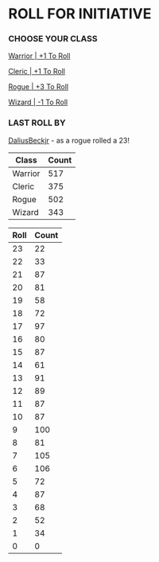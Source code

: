 # ROLL FOR INITIATIVE
### CHOOSE YOUR CLASS

[Warrior | +1 To Roll](https://github.com/benjaminsampica/benjaminsampica/issues/new?title=roll%7Cwarrior&body=Just+click+%27Submit+new+issue%27.)

[Cleric | +1 To Roll](https://github.com/benjaminsampica/benjaminsampica/issues/new?title=roll%7Ccleric&body=Just+click+%27Submit+new+issue%27.)

[Rogue | +3 To Roll](https://github.com/benjaminsampica/benjaminsampica/issues/new?title=roll%7Crogue&body=Just+click+%27Submit+new+issue%27.)

[Wizard | -1 To Roll](https://github.com/benjaminsampica/benjaminsampica/issues/new?title=roll%7Cwizard&body=Just+click+%27Submit+new+issue%27.)
### LAST ROLL BY
[DaliusBeckjr](https://www.github.com/DaliusBeckjr) - as a rogue rolled a 23!

|Class|Count|
|-|-|
|Warrior|517|
|Cleric|375|
|Rogue|502|
|Wizard|343|

|Roll|Count|
|-|-|
|23|22
|22|33
|21|87
|20|81
|19|58
|18|72
|17|97
|16|80
|15|87
|14|61
|13|91
|12|89
|11|87
|10|87
|9|100
|8|81
|7|105
|6|106
|5|72
|4|87
|3|68
|2|52
|1|34
|0|0
